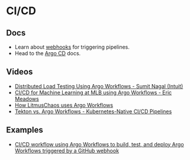 # CI/CD

## Docs

* Learn about [webhooks](../webhooks.md) for triggering pipelines.
* Head to the [Argo CD](https://github.com/argoproj/argo-cd/) docs.

## Videos

* [Distributed Load Testing Using Argo Workflows - Sumit Nagal (Intuit)](https://youtu.be/9zg2EH2pRw0?t=1200&utm_source=argo-docs)
* [CI/CD for Machine Learning at MLB using Argo Workflows - Eric Meadows](https://youtu.be/fccWoYlwZKc?t=184&utm_source=argo-docs)
* [How LitmusChaos uses Argo Workflows](https://youtu.be/QETfzfVV-GY?t=1954&utm_source=argo-docs)
* [Tekton vs. Argo Workflows - Kubernetes-Native CI/CD Pipelines](https://www.youtube.com/watch?v=dAUpAq7hfeA?utm_source=argo-docs)

## Examples

* [CI/CD workflow using Argo Workflows to build, test, and deploy Argo Workflows triggered by a GitHub webhook](https://github.com/argoproj/argo-workflows/blob/main/examples/ci-cd-workflow.yaml)
